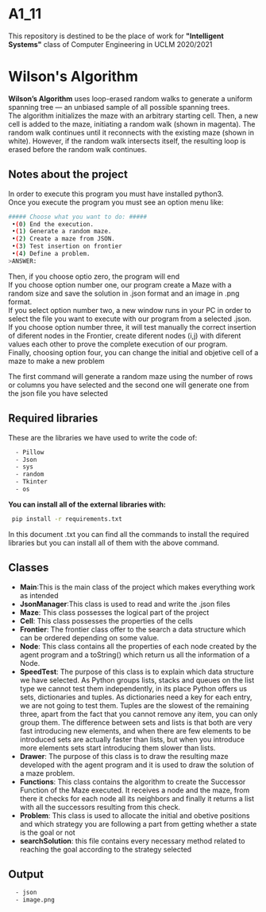# A1_11
This repository is destined to be the place of work for **"Intelligent Systems"** class of Computer Engineering in UCLM 2020/2021

# Wilson's Algorithm
**Wilson’s Algorithm** uses loop-erased random walks to generate a uniform spanning tree — an unbiased sample of all possible spanning trees.<br>
The algorithm initializes the maze with an arbitrary starting cell. Then, a new cell is added to the maze, initiating a random walk (shown in magenta). The random walk continues until it reconnects with the existing maze (shown in white). However, if the random walk intersects itself, the resulting loop is erased before the random walk continues.

## Notes about the project
In order to execute this program you must have installed python3.<br>
Once you execute the program you must see an option menu like: <br>
```sh
##### Choose what you want to do: #####
 •(0) End the execution.
 •(1) Generate a random maze.
 •(2) Create a maze from JSON.
 •(3) Test insertion on frontier
 •(4) Define a problem.
>ANSWER:
 ```
 Then, if you choose optio zero, the program will end<br>
 If you choose option number one, our program create a Maze with a random size and save the solution in .json format and an image in .png format.<br>
 If you select option number two, a new window runs in your PC in order to select the file you want to execute with our program from a selected .json.<br>
 If you choose option number three, it will test manually the correct insertion of diferent nodes in the Frontier, create diferent nodes (i,j) with diferent values each other to prove the complete execution of our program.<br>
 Finally, choosing option four, you can change the initial and objetive cell of a maze to make a new problem<br>
 
 
The first command will generate a random maze using the number of rows or columns you have selected and the second one will generate one from the json file you have selected
## Required libraries
These are the libraries we have used to write the code of: 
```sh
  - Pillow
  - Json
  - sys
  - random
  - Tkinter
  - os
```
**You can install all of the external libraries with:** <br>

```sh
 pip install -r requirements.txt
```
In this document .txt you can find all the commands to install the required libraries but you can install all of them with the above command.

## Classes
  - **Main**:This is the main class of the project which makes everything work as intended
  - **JsonManager**:This class is used to read and write the .json files
  - **Maze**: This class possesses the logical part of the project
  - **Cell**: This class possesses the properties of the cells
  - **Frontier**: The frontier class offer to the search a data structure which can be ordered depending on some value.
  - **Node**: This class contains all the properties of each node created by the agent program and a toString() which return us all the information of a Node.
  - **SpeedTest**: The purpose of this class is to explain which data structure we have selected. As Python groups lists, stacks and queues on the list type we cannot test them independently, in its place Python offers us sets, dictionaries and tuples. As dictionaries need a key for each entry, we are not going to test them. Tuples are the slowest of the remaining three, apart from the fact that you cannot remove any item, you can only group them. The difference between sets and lists is that both are very fast introducing new elements, and when there are few elements to be introduced sets are actually faster than lists, but when you introduce more elements sets start introducing them slower than lists.
  - **Drawer**: The purpose of this class is to draw the resulting maze developed with the agent program and it is used to draw the solution of a maze problem.
  - **Functions**: This class contains the algorithm to create the Successor Function of the Maze executed. It receives a node and the maze, from there it checks for each node all its neighbors and finally it returns a list with all the successors resulting from this check.
  - **Problem**: This class is used to allocate the initial and obetive positions  and which strategy you are following a part from getting whether a state is the goal or not
  - **searchSolution**: this file contains every necessary method related to reaching the goal according to the strategy selected

## Output
```sh
  - json
  - image.png
```
